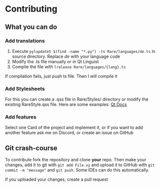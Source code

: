 # Contributing

## What you can do

### Add translations

1. Execute ```pylupdate5 $(find -name "*.py") -ts Rare/languages/de.ts``` in source directory. Replace *de* with your language code
2. Modify the .ts file manually or in Qt Linguist
3. Compile the file with ```lrelease Rare/languages/{lang}.ts```

If compilation fails, just push ts file. Then I will compile it

### Add Stylesheets

For this you can create a .qss file in Rare/Styles/ directory or modify the existing RareStyle.qss file. Here are some
examples:
[Qt Docs](https://doc.qt.io/qt-5/stylesheet-examples.html)

### Add features

Select one Card of the project and implement it, or if you want to add another feature ask me on Discord, or create an issue on GitHub


## Git crash-course
To contribute fork the repository and clone **your** repo. Then make your changes, add it to git with `git add File.xy` and upload it to GitHub with `git commit -m "message"` and `git push`.
Some IDEs can do this automatically.

If you uploaded your changes, create a pull request

